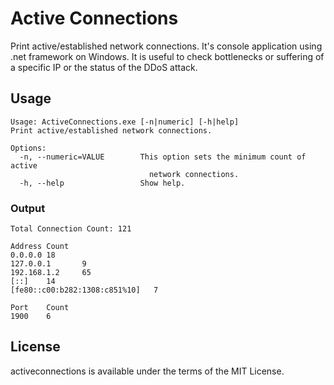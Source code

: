 # Active Connections
<!---
[![Build Status](https://travis-ci.org/jongha/activeconnections.png?branch=master)](https://travis-ci.org/jongha/activeconnections)
-->
Print active/established network connections. It's console application using .net framework on Windows. It is useful to check bottlenecks or suffering of a specific IP or the status of the DDoS attack.

## Usage

    Usage: ActiveConnections.exe [-n|numeric] [-h|help]
    Print active/established network connections.

    Options:
      -n, --numeric=VALUE        This option sets the minimum count of active
                                   network connections.
      -h, --help                 Show help.

### Output

    Total Connection Count: 121

    Address Count
    0.0.0.0 18
    127.0.0.1       9
    192.168.1.2     65
    [::]    14
    [fe80::c00:b282:1308:c851%10]   7

    Port    Count
    1900    6

## License

activeconnections is available under the terms of the MIT License.
